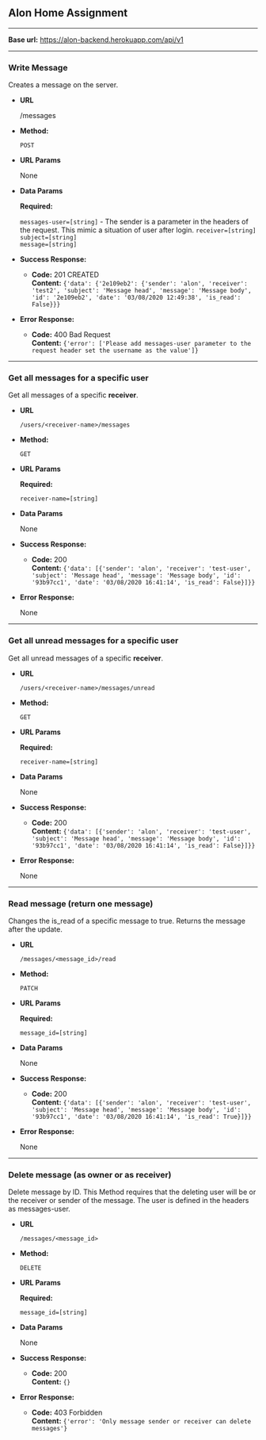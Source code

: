 ## Alon Home Assignment ##
---

**Base url:** https://alon-backend.herokuapp.com/api/v1
  
----
### Write Message ###
  Creates a message on the server.

* **URL**

  /messages

* **Method:**

  `POST`
  
*  **URL Params**
   
   None
  
* **Data Params**
  
     **Required:**

   `messages-user=[string]` - The sender is a parameter in the headers of the request. This mimic a situation of user after login.
   `receiver=[string]`  
   `subject=[string]`  
   `message=[string]`  

* **Success Response:**

  * **Code:** 201 CREATED <br />
    **Content:** `{'data': {'2e109eb2': {'sender': 'alon', 'receiver': 'test2', 'subject': 'Message head', 'message': 'Message body',
'id': '2e109eb2', 'date': '03/08/2020 12:49:38', 'is_read': False}}}`
 
* **Error Response:**

  * **Code:** 400 Bad Request <br />
    **Content:** `{'error': ['Please add messages-user parameter to the request header set the username as the value']}`
----  
  
### Get all messages for a specific user ###
  Get all messages of a specific **receiver**.

* **URL**

  `/users/<receiver-name>/messages`

* **Method:**

  `GET`
  
*  **URL Params**

   **Required:**
   
   `receiver-name=[string]`
  
* **Data Params**

  None

* **Success Response:**

  * **Code:** 200 <br />
    **Content:** `{'data': [{'sender': 'alon', 'receiver': 'test-user', 'subject': 'Message head', 'message': 'Message body', 'id':
'93b97cc1', 'date': '03/08/2020 16:41:14', 'is_read': False}]}}`
 
* **Error Response:**
  
  None
  
----  
### Get all unread messages for a specific user ###
  Get all unread messages of a specific **receiver**.

* **URL**

  `/users/<receiver-name>/messages/unread`

* **Method:**

  `GET`
  
*  **URL Params**

   **Required:**
   
   `receiver-name=[string]`
  
* **Data Params**

  None

* **Success Response:**

  * **Code:** 200 <br />
    **Content:** `{'data': [{'sender': 'alon', 'receiver': 'test-user', 'subject': 'Message head', 'message': 'Message body', 'id':
'93b97cc1', 'date': '03/08/2020 16:41:14', 'is_read': False}]}}`
 
* **Error Response:**
  
  None

----  
### Read message (return one message) ###
Changes the is_read of a specific message to true. Returns the message after the update.

* **URL**

  `/messages/<message_id>/read`

* **Method:**

  `PATCH`
  
*  **URL Params**

   **Required:**
   
   `message_id=[string]`
  
* **Data Params**

  None

* **Success Response:**

  * **Code:** 200 <br />
    **Content:** `{'data': [{'sender': 'alon', 'receiver': 'test-user', 'subject': 'Message head', 'message': 'Message body', 'id':
'93b97cc1', 'date': '03/08/2020 16:41:14', 'is_read': True}]}}`
 
* **Error Response:**
  
  None
  
----  
  ### Delete message (as owner or as receiver) ###

Delete message by ID. This Method requires that the deleting user will be or the receiver or sender of the message.
The user is defined in the headers as messages-user.

* **URL**

  `/messages/<message_id>`

* **Method:**

  `DELETE`
  
*  **URL Params**

   **Required:**
   
   `message_id=[string]`
  
* **Data Params**

  None

* **Success Response:**

  * **Code:** 200 <br />
    **Content:** `{}`
 
* **Error Response:**
    * **Code:** 403 Forbidden <br />
    **Content:** `{'error': 'Only message sender or receiver can delete messages'}`
  
